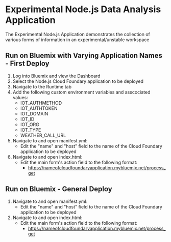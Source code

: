 # Experimental Node.js Data Analysis Application

The Experimental Node.js Application demonstrates the collection of various forms of information in an experimental/unstable workspace

## Run on Bluemix with Varying Application Names - First Deploy

1. Log into Bluemix and view the Dashboard
2. Select the Node.js Cloud Foundary application to be deployed
3. Navigate to the Runtime tab
4. Add the following custom environment variables and asscociated values:
	* IOT_AUTHMETHOD
	* IOT_AUTHTOKEN
	* IOT_DOMAIN
	* IOT_ID
	* IOT_ORG
	* IOT_TYPE
	* WEATHER_CALL_URL
5. Navigate to and open manifest.yml:
	* Edit the "name" and "host" field to the name of the Cloud Foundary application to be deployed 
6. Navigate to and open index.html:
	* Edit the main form's action field to the following format:
		* https://nameofcloudfoundaryapplication.mybluemix.net/process_get

	
## Run on Bluemix - General Deploy
1. Navigate to and open manifest.yml:
	* Edit the "name" and "host" field to the name of the Cloud Foundary application to be deployed 
2. Navigate to and open index.html:
	* Edit the main form's action field to the following format:
		* https://nameofcloudfoundaryapplication.mybluemix.net/process_get

